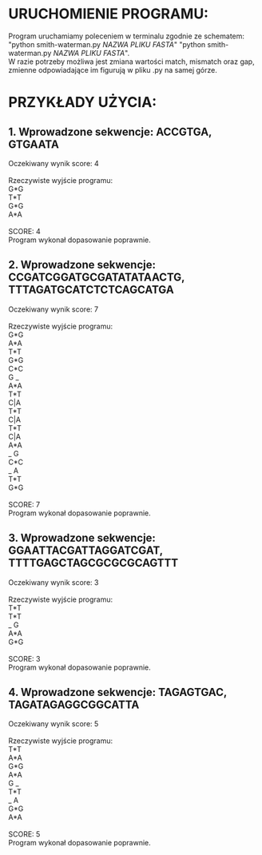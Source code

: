 # URUCHOMIENIE PROGRAMU:

Program uruchamiamy poleceniem w terminalu zgodnie ze schematem:
"python smith-waterman.py _NAZWA PLIKU FASTA_"
"python smith-waterman.py _NAZWA PLIKU FASTA_".\
W razie potrzeby możliwa jest zmiana wartości match, mismatch oraz gap, zmienne odpowiadające im figurują w pliku .py na samej górze.

# PRZYKŁADY UŻYCIA:
## 1. Wprowadzone sekwencje: ACCGTGA, GTGAATA
   Oczekiwany wynik score: 4\
\
   Rzeczywiste wyjście programu:\
   G\*G\
   T\*T\
   G\*G\
   A\*A\
\
   SCORE: 4\
   Program wykonał dopasowanie poprawnie.
## 2. Wprowadzone sekwencje: CCGATCGGATGCGATATATAACTG, TTTAGATGCATCTCTCAGCATGA
   Oczekiwany wynik score: 7\
\
   Rzeczywiste wyjście programu:\
   G\*G\
   A\*A\
   T\*T\
   G\*G\
   C\*C\
   G _\
   A\*A\
   T\*T\
   C|A\
   T\*T\
   C|A\
   T\*T\
   C|A\
   A\*A\
   _ G\
   C\*C\
   _ A\
   T\*T\
   G*G\
\
   SCORE: 7\
   Program wykonał dopasowanie poprawnie.
## 3. Wprowadzone sekwencje: GGAATTACGATTAGGATCGAT, TTTTGAGCTAGCGCGCGCAGTTT
   Oczekiwany wynik score: 3\
\
   Rzeczywiste wyjście programu:\
   T\*T\
   T\*T\
   _ G\
   A\*A\
   G\*G\
\
   SCORE: 3\
   Program wykonał dopasowanie poprawnie.
## 4. Wprowadzone sekwencje: TAGAGTGAC, TAGATAGAGGCGGCATTA
   Oczekiwany wynik score: 5\
\
   Rzeczywiste wyjście programu:\
   T\*T\
   A\*A\
   G\*G\
   A\*A\
   G _\
   T\*T\
   _ A\
   G\*G\
   A\*A\
\
   SCORE: 5\
   Program wykonał dopasowanie poprawnie.
